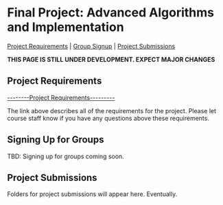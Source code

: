Final Project: Advanced Algorithms and Implementation
===============================

[Project Requirements](#requirements) | [Group Signup](#groupsign) | [Project Submissions](#projects)

**THIS PAGE IS STILL UNDER DEVELOPMENT. EXPECT MAJOR CHANGES**

<a name="requirements"></a>Project Requirements
---------------------------------------

[--------Project Requirements---------](./requirements.html)

The link above describes all of the requirements for the project. Please let course staff know if you have any questions above these requirements.


<a name="groupsign"></a>Signing Up for Groups
------------------------------------------

TBD: Signing up for groups coming soon.

<a name="projects"></a>Project Submissions
------------------------------------------

Folders for project submissions will appear here. Eventually.